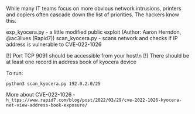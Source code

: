 
While many IT teams focus on more obvious network intrusions, printers and copiers often cascade down the list of priorities. The hackers know this. 

exp_kyocera.py - a little modified public exploit (Author: Aaron Herndon, @ac3lives (Rapid7))
scan_kyocera.py - scans network and checks if IP address is vulnerable to CVE-022-1026


[!] Port TCP 9091 should be accessible from your host\n
[!] There should be at least one record in address book of kyocera device

To run: 
```
python3 scan_kyocera.py 192.0.2.0/25
```

More about CVE-022-1026 - `h_ttps://www.rapid7.com/blog/post/2022/03/29/cve-2022-1026-kyocera-net-view-address-book-exposure/`

